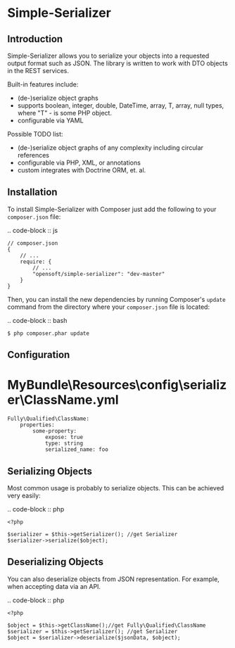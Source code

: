 Simple-Serializer
================

Introduction
------------

Simple-Serializer allows you to serialize your objects into a requested output format such as JSON.
The library is written to work with DTO objects in the REST services.

Built-in features include:

- (de-)serialize object graphs
- supports boolean, integer, double, DateTime, array, T, array<T>, null types, where "T" - is some PHP object.
- configurable via YAML

Possible TODO list:

- (de-)serialize object graphs of any complexity including circular references
- configurable via PHP, XML, or annotations
- custom integrates with Doctrine ORM, et. al.


Installation
------------

To install Simple-Serializer with Composer just add the following to your `composer.json` file:

.. code-block :: js

    // composer.json
    {
        // ...
        require: {
            // ...
            "opensoft/simple-serializer": "dev-master"
        }
    }

Then, you can install the new dependencies by running Composer's ``update``
command from the directory where your ``composer.json`` file is located:

.. code-block :: bash

    $ php composer.phar update

Configuration
-------------

# MyBundle\Resources\config\serializer\ClassName.yml
    Fully\Qualified\ClassName:
        properties:
            some-property:
                expose: true
                type: string
                serialized_name: foo

Serializing Objects
-------------------
Most common usage is probably to serialize objects. This can be achieved
very easily:

.. code-block :: php

    <?php

    $serializer = $this->getSerializer(); //get Serializer
    $serializer->serialize($object);

Deserializing Objects
---------------------
You can also deserialize objects from JSON representation. For
example, when accepting data via an API.

.. code-block :: php

    <?php

    $object = $this->getClassName();//get Fully\Qualified\ClassName
    $serializer = $this->getSerializer(); //get Serializer
    $object = $serializer->deserialize($jsonData, $object);
